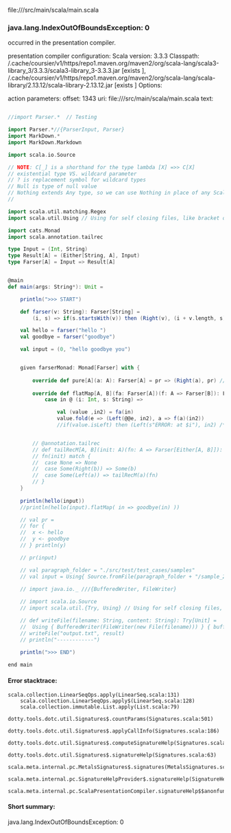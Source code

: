 file://<WORKSPACE>/src/main/scala/main.scala
### java.lang.IndexOutOfBoundsException: 0

occurred in the presentation compiler.

presentation compiler configuration:
Scala version: 3.3.3
Classpath:
<HOME>/.cache/coursier/v1/https/repo1.maven.org/maven2/org/scala-lang/scala3-library_3/3.3.3/scala3-library_3-3.3.3.jar [exists ], <HOME>/.cache/coursier/v1/https/repo1.maven.org/maven2/org/scala-lang/scala-library/2.13.12/scala-library-2.13.12.jar [exists ]
Options:



action parameters:
offset: 1343
uri: file://<WORKSPACE>/src/main/scala/main.scala
text:
```scala

//import Parser.*  // Testing

import Parser.*//{ParserInput, Parser}
import MarkDown.*
import MarkDown.Markdown

import scala.io.Source

// NOTE: C[_] is a shorthand for the type lambda [X] =>> C[X] 
// existential type VS. wildcard parameter
// ? is replacement symbol for wildcard types
// Null is type of null value
// Nothing extends Any type, so we can use Nothing in place of any Scala type both reference types and value types.
// 

import scala.util.matching.Regex
import scala.util.Using // Using for self closing files, like bracket or resource

import cats.Monad
import scala.annotation.tailrec

type Input = (Int, String)
type Result[A] = (Either[String, A], Input)
type Farser[A] = Input => Result[A]


@main   
def main(args: String*): Unit = 

	println(">>> START")

	def farser(v: String): Farser[String] = 
		(i, s) => if(s.startsWith(v)) then (Right(v), (i + v.length, s)) else (Left(s"Error: @ $i"), (i, s))

	val hello = farser("hello ")
	val goodbye = farser("goodbye")

	val input = (0, "hello goodbye you")


	given farserMonad: Monad[Farser] with {
		
		override def pure[A](a: A): Farser[A] = pr => (Right(a), pr) // ?
		
		override def flatMap[A, B](fa: Farser[A])(f: A => Farser[B]): Farser[B] = //app.map(fa)(f).flatten
			case in @ (i: Int, s: String) =>

				val (value ,in2) = fa(in)
				value.fold(e => (Left(@@e, in2), a => f(a)(in2))
				//if(value.isLeft) then (Left(s"ERROR: at $i"), in2) /* ??? */ else f(value.toOption.get)(in2)


		// @annotation.tailrec
		// def tailRecM[A, B](init: A)(fn: A => Farser[Either[A, B]]): Farser[B] =
		// fn(init) match {
		// 	case None => None
		// 	case Some(Right(b)) => Some(b)
		// 	case Some(Left(a)) => tailRecM(a)(fn)
		// }
	}
	
	println(hello(input))
	//println(hello(input).flatMap( in => goodbye(in) ))

	// val pr = 
	// for {
	// 	x <- hello
	// 	y <- goodbye
	// } println(y)

	// pr(input)

	// val paragraph_folder = "./src/test/test_cases/samples"
	// val input = Using{ Source.fromFile(paragraph_folder + "/sample_2.txt") } { _.iter.mkString }.get
	
	// import java.io._ ///{BufferedWriter, FileWriter}

	// import scala.io.Source
	// import scala.util.{Try, Using} // Using for self closing files, like bracket or resource

	// def writeFile(filename: String, content: String): Try[Unit] =
	// 	Using { BufferedWriter(FileWriter(new File(filename))) } { bufferedWriter => bufferedWriter.write(content) }
	// writeFile("output.txt", result)
	// println("------------")
	
	println(">>> END")

end main


```



#### Error stacktrace:

```
scala.collection.LinearSeqOps.apply(LinearSeq.scala:131)
	scala.collection.LinearSeqOps.apply$(LinearSeq.scala:128)
	scala.collection.immutable.List.apply(List.scala:79)
	dotty.tools.dotc.util.Signatures$.countParams(Signatures.scala:501)
	dotty.tools.dotc.util.Signatures$.applyCallInfo(Signatures.scala:186)
	dotty.tools.dotc.util.Signatures$.computeSignatureHelp(Signatures.scala:94)
	dotty.tools.dotc.util.Signatures$.signatureHelp(Signatures.scala:63)
	scala.meta.internal.pc.MetalsSignatures$.signatures(MetalsSignatures.scala:17)
	scala.meta.internal.pc.SignatureHelpProvider$.signatureHelp(SignatureHelpProvider.scala:51)
	scala.meta.internal.pc.ScalaPresentationCompiler.signatureHelp$$anonfun$1(ScalaPresentationCompiler.scala:414)
```
#### Short summary: 

java.lang.IndexOutOfBoundsException: 0